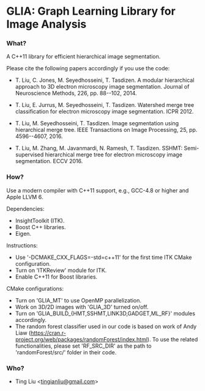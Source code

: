 # **GLIA**: **G**raph **L**earning Library for **I**mage **A**nalysis #

### What? ###

A C++11 library for efficient hierarchical image segmentation. 

Please cite the following papers accordingly if you use the code: 

* T. Liu, C. Jones, M. Seyedhosseini, T. Tasdizen. A modular hierarchical approach to 3D electron microscopy image segmentation. Journal of Neuroscience Methods, 226, pp. 88--102, 2014.

* T. Liu, E. Jurrus, M. Seyedhosseini, T. Tasdizen. Watershed merge tree classification for electron microscopy image segmentation. ICPR 2012.

* T. Liu, M. Seyedhosseini, T. Tasdizen. Image segmentation using hierarchical merge tree. IEEE Transactions on Image Processing, 25, pp. 4596--4607, 2016.

* T. Liu, M. Zhang, M. Javanmardi, N. Ramesh, T. Tasdizen. SSHMT: Semi-supervised hierarchical merge tree for electron microscopy image segmentation. ECCV 2016.

### How? ###

Use a modern compiler with C++11 support, e.g., GCC-4.8 or higher and Apple LLVM 6.

Dependencies:

* InsightToolkit (ITK).
* Boost C++ libraries.
* Eigen.

Instructions:

* Use '-DCMAKE_CXX_FLAGS=-std=c++11' for the first time ITK CMake configuration.
* Turn on 'ITKReview' module for ITK.
* Enable C++11 for Boost libraries.

CMake configurations:

* Turn on 'GLIA_MT' to use OpenMP parallelization.
* Work on 3D/2D images with 'GLIA_3D' turned on/off.
* Turn on 'GLIA_BUILD_{HMT,SSHMT,LINK3D,GADGET,ML_RF}' modules accordingly.
* The random forest classifier used in our code is based on work of Andy Liaw (https://cran.r-project.org/web/packages/randomForest/index.html). To use the related functionalities, please set 'RF_SRC_DIR' as the path to 'randomForest/src/' folder in their code.

### Who? ###

* Ting Liu <<tingianliu@gmail.com>>
